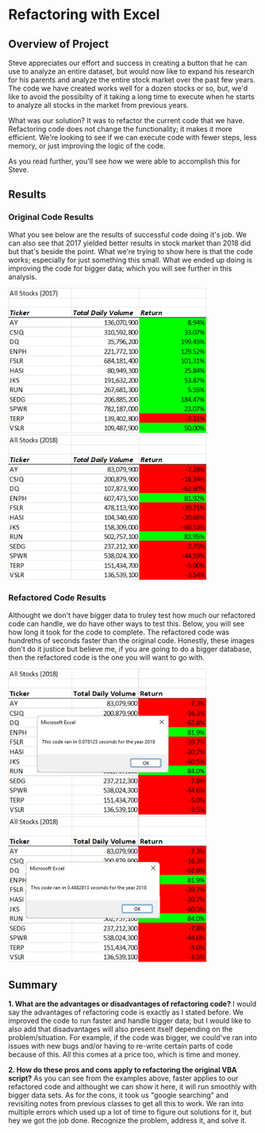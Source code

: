 # Refactoring with Excel

## Overview of Project
  Steve appreciates our effort and success in creating 
a button that he can use to analyze an entire dataset, but would now like 
to expand his research for his parents and analyze the entire stock market
over the past few years. The code we have created works well for a dozen stocks or so,
but, we'd like to avoid the possibilty of it taking a long time to execute
when he starts to analyze all stocks in the market from previous years.

What was our solution? It was to refactor the current code that we have. Refactoring code does
not change the functionality; it makes it more efficient. We're looking
to see if we can execute code with fewer steps, less memory, or just improving the logic
of the code. 

As you read further, you'll see how we were able to accomplish this for Steve.


## Results

### Original Code Results
What you see below are the results of successful code doing it's job. We can also see that 2017 
yielded better results in stock market than 2018 did but that's beside the point. What we're trying 
to show here is that the code works; especially for just something this small. What we ended up doing is improving
the code for bigger data; which you will see further in this analysis.



<img src="Resources/VBA_Challenge_2017.png" width=400>    <img src="Resources/VBA_Challenge_yr2018.png" width=400> 



### Refactored Code Results
Althought we don't have bigger data to truley test how much our refactored code can handle, we do 
have other ways to test this. Below, you will see how long it took for the code to complete. The refactored 
code was hundreths of seconds faster than the original code. Honestly, these images don't do it justice
but believe me, if you are going to do a bigger database, then the refactored code is the one you will want to go with.



<img src="Resources/VBA_Challenge_rtd2018.png" width=400>    <img src="Resources/VBA_Challenge_2018.png" width=400> 
 

## Summary
**1. What are the advantages or disadvantages of refactoring code?** 
I would say the advantages of refactoring code is exactly as I stated before. We improved the code to run faster and handle bigger data; but
I would like to also add that disadvantages will also present itself depending on the problem/situation. For example, if the code was bigger, we could've ran
into issues with new bugs and/or having to re-write certain parts of code because of this. All this comes at a price too, which is time and money.

**2. How do these pros and cons apply to refactoring the original VBA script?**
As you can see from the examples above, faster applies to our refactored code and althought we can show it here, it will run smoothly with bigger data sets.
As for the cons, it took us "google searching" and revisiting notes from previous classes to get all this to work. We ran into multiple errors which used up a lot
of time to figure out solutions for it, but hey we got the job done. Recognize the problem, address it, and solve it. 

